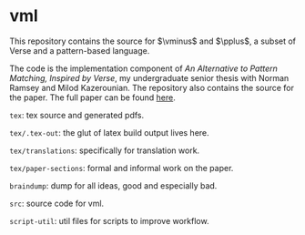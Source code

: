 $\newcommand\vminus{V^{-}}$
$\newcommand\pplus{P^{+}}$

# vml
This repository contains the source for $\vminus$ and $\pplus$, a subset of Verse and a pattern-based language.


The code is the implementation component of *An Alternative to Pattern Matching,
Inspired by Verse*, my undergraduate senior thesis with Norman Ramsey and Milod
Kazerounian. The repository also contains the source for the paper. The full paper can be found [here](rogerburtonpatel.github.io/fullpaper.pdf). 




`tex`: tex source and generated pdfs. 

`tex/.tex-out`: the glut of latex build output lives here. 

`tex/translations`: specifically for translation work. 

`tex/paper-sections`: formal and informal work on the paper. 

`braindump`: dump for all ideas, good and especially bad. 

`src`: source code for vml. 

`script-util`: util files for scripts to improve workflow. 

